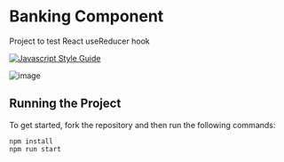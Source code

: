 # Banking Component

Project to test React useReducer hook

[![Javascript Style Guide](https://badgen.net/badge/eslint/airbnb/ff5a5f?icon=airbnb)](https://github.com/airbnb/javascript)

![image](https://user-images.githubusercontent.com/12193814/99357259-5fa24500-288a-11eb-9f75-b1fb29b79cc0.png)

## Running the Project

To get started, fork the repository and then run the following commands:

    npm install
    npm run start
